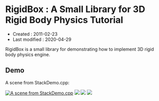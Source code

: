 <!-- -*- mode:markdown; coding:utf-8; -*- -->

# RigidBox : A Small Library for 3D Rigid Body Physics Tutorial #

*   Created : 2011-02-23
*   Last modified : 2020-04-29


RigidBox is a small library for demonstrating how to implement 3D rigid body physics engine.

## Demo ##

A scene from StackDemo.cpp:

[![A scene from StackDemo.cpp](http://img.youtube.com/vi/_ur39JB87Yw/mqdefault.jpg)](https://www.youtube.com/watch?v=_ur39JB87Yw)
![](http://img.youtube.com/vi/_ur39JB87Yw/1.jpg)
![](http://img.youtube.com/vi/_ur39JB87Yw/2.jpg)
![](http://img.youtube.com/vi/_ur39JB87Yw/3.jpg)
